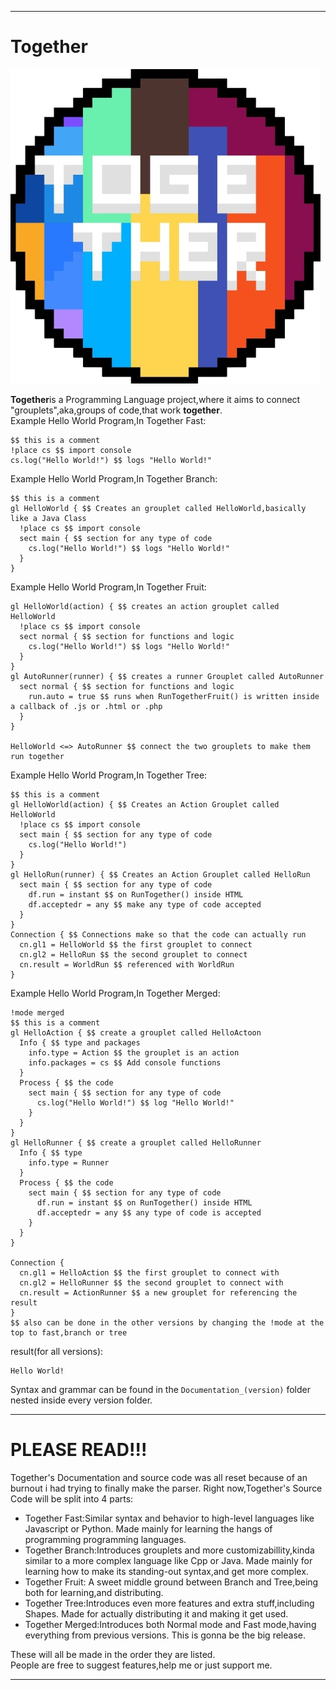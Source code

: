 ******
# Together
![Insert Together Logo](Together.png)


**Together**is a Programming Language project,where it aims to connect "grouplets",aka,groups of code,that work **together**.\
Example Hello World Program,In Together Fast:
```tgt
$$ this is a comment
!place cs $$ import console
cs.log("Hello World!") $$ logs "Hello World!"
```
Example Hello World Program,In Together Branch:
```tgt
$$ this is a comment
gl HelloWorld { $$ Creates an grouplet called HelloWorld,basically like a Java Class
  !place cs $$ import console
  sect main { $$ section for any type of code
    cs.log("Hello World!") $$ logs "Hello World!"
  }
}
```
Example Hello World Program,In Together Fruit:
```tgt
gl HelloWorld(action) { $$ creates an action grouplet called HelloWorld
  !place cs $$ import console
  sect normal { $$ section for functions and logic
    cs.log("Hello World!") $$ logs "Hello World!"
  }
}
gl AutoRunner(runner) { $$ creates a runner Grouplet called AutoRunner
  sect normal { $$ section for functions and logic
    run.auto = true $$ runs when RunTogetherFruit() is written inside a callback of .js or .html or .php
  }
}

HelloWorld <=> AutoRunner $$ connect the two grouplets to make them run together
```

Example Hello World Program,In Together Tree:
```tgt
$$ this is a comment
gl HelloWorld(action) { $$ Creates an Action Grouplet called HelloWorld
  !place cs $$ import console
  sect main { $$ section for any type of code
    cs.log("Hello World!")
  }
}
gl HelloRun(runner) { $$ Creates an Action Grouplet called HelloRun
  sect main { $$ section for any type of code
    df.run = instant $$ on RunTogether() inside HTML 
    df.acceptedr = any $$ make any type of code accepted
  }
}
Connection { $$ Connections make so that the code can actually run
  cn.gl1 = HelloWorld $$ the first grouplet to connect
  cn.gl2 = HelloRun $$ the second grouplet to connect
  cn.result = WorldRun $$ referenced with WorldRun
}
```
Example Hello World Program,In Together Merged:
```tgt
!mode merged
$$ this is a comment
gl HelloAction { $$ create a grouplet called HelloActoon
  Info { $$ type and packages
    info.type = Action $$ the grouplet is an action
    info.packages = cs $$ Add console functions
  }
  Process { $$ the code
    sect main { $$ section for any type of code
      cs.log("Hello World!") $$ log "Hello World!"
    }
  }
}
gl HelloRunner { $$ create a grouplet called HelloRunner
  Info { $$ type
    info.type = Runner
  }
  Process { $$ the code
    sect main { $$ section for any type of code
      df.run = instant $$ on RunTogether() inside HTML
      df.acceptedr = any $$ any type of code is accepted
    }
  }
}

Connection {
  cn.gl1 = HelloAction $$ the first grouplet to connect with
  cn.gl2 = HelloRunner $$ the second grouplet to connect with
  cn.result = ActionRunner $$ a new grouplet for referencing the result
}
$$ also can be done in the other versions by changing the !mode at the top to fast,branch or tree
```
result(for all versions):
```
Hello World!
```
Syntax and grammar can be found in the ``Documentation_(version)`` folder nested inside every version folder.
******
# PLEASE READ!!!
Together's Documentation and source code was all reset because of an burnout i had trying to finally make the parser.
Right now,Together's Source Code will be split into 4 parts:
  * Together Fast:Similar syntax and behavior to high-level languages like Javascript or Python. Made mainly for learning the hangs of programming programming languages.
  * Together Branch:Introduces grouplets and more customizabillity,kinda similar to a more complex language like Cpp or Java. Made mainly for learning how to make its standing-out syntax,and get more complex.
  * Together Fruit: A sweet middle ground between Branch and Tree,being both for learning,and distributing.
  * Together Tree:Introduces even more features and extra stuff,including Shapes. Made for actually distributing it and making it get used.
  * Together Merged:Introduces both Normal mode and Fast mode,having everything from previous versions. This is gonna be the big release.

These will all be made in the order they are listed.\
People are free to suggest features,help me or just support me.
******


